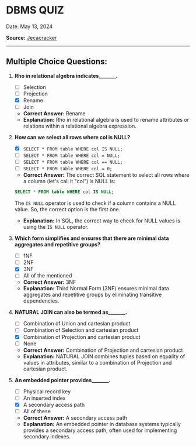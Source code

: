 # DBMS QUIZ

Date: May 13, 2024

**Source:** [Jecacracker](https://jecacracker.in/Daily_Quiz/)

---

## Multiple Choice Questions:

1. **Rho in relational algebra indicates_______.**
   - [ ] Selection
   - [ ] Projection
   - [x] Rename
   - [ ] Join
   - **Correct Answer:** Rename
   - **Explanation:** Rho in relational algebra is used to rename attributes or relations within a relational algebra expression.

2. **How can we select all rows where col is NULL?**
   - [x] `SELECT * FROM table WHERE col IS NULL;`
   - [ ] `SELECT * FROM table WHERE col = NULL;`
   - [ ] `SELECT * FROM table WHERE col == NULL;`
   - [ ] `SELECT * FROM table WHERE col = 0;`
   - **Correct Answer:** The correct SQL statement to select all rows where a column (let's call it "col") is NULL is:

   ```sql
   SELECT * FROM table WHERE col IS NULL;
   ```

   The `IS NULL` operator is used to check if a column contains a NULL value. So, the correct option is the first one.
   - **Explanation:** In SQL, the correct way to check for NULL values is using the `IS NULL` operator.

3. **Which form simplifies and ensures that there are minimal data aggregates and repetitive groups?**
   - [ ] 1NF
   - [ ] 2NF
   - [x] 3NF
   - [ ] All of the mentioned
   - **Correct Answer:** 3NF
   - **Explanation:** Third Normal Form (3NF) ensures minimal data aggregates and repetitive groups by eliminating transitive dependencies.

4. **NATURAL JOIN can also be termed as_______.**
   - [ ] Combination of Union and cartesian product
   - [ ] Combination of Selection and cartesian product
   - [x] Combination of Projection and cartesian product
   - [ ] None
   - **Correct Answer:** Combination of Projection and cartesian product
   - **Explanation:** NATURAL JOIN combines tuples based on equality of values in attributes, similar to a combination of Projection and cartesian product.

5. **An embedded pointer provides_______.**
   - [ ] Physical record key
   - [ ] An inserted index
   - [x] A secondary access path
   - [ ] All of these
   - **Correct Answer:** A secondary access path
   - **Explanation:** An embedded pointer in database systems typically provides a secondary access path, often used for implementing secondary indexes.
